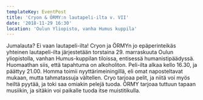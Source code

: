 ```yaml
---
templateKey: EventPost
title: 'Cryon & ÖRMY:n lautapeli-ilta v. VII'
date: '2018-11-29 16:30'
location: 'Oulun Yliopisto, vanha Humus kuppila'
---
```

Jumalauta? Ei vaan lautapeli-ilta! Cryon ja ÖRMYn jo epäperinteikäs yhteinen lautapeli-ilta järjestetään torstaina 29. marraskuuta Oulun yliopistolla, vanhan Humus-kuppilan tiloissa, entisessä humanistipäädyssä. Huomaathan siis, että tapahtuma on alkoholiton. Peli-ilta alkaa kello 16.30, ja päättyy 21.00. Homma toimii nyyttärimeiningillä, eli omat naposteltavat mukaan, mutta tahmatassuja vältellen. Cryo tarjoaa pelit, ja niitä voi myös heiltä pyytää, ja toki saa omiakin pelejä tuoda. ÖRMY tarjoaa tuttuun tapaan musiikin, ja sitäkin voi paikalle tuoda itse muistitikulla.

